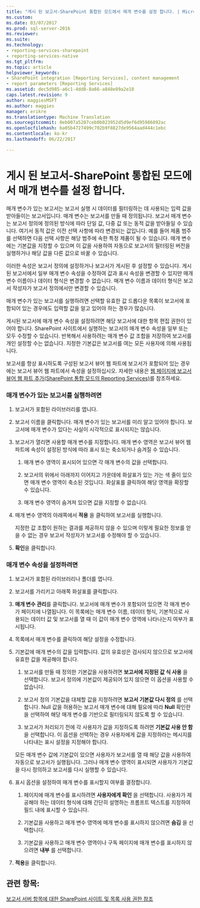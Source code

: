 ```yaml
---
title: "게시 된 보고서-SharePoint 통합된 모드에서 매개 변수를 설정 합니다. | Microsoft Docs"
ms.custom: 
ms.date: 03/07/2017
ms.prod: sql-server-2016
ms.reviewer: 
ms.suite: 
ms.technology:
- reporting-services-sharepoint
- reporting-services-native
ms.tgt_pltfrm: 
ms.topic: article
helpviewer_keywords:
- SharePoint integration [Reporting Services], content management
- report parameters [Reporting Services]
ms.assetid: dec5d985-a6c1-4dd8-8a66-a848e89a2e18
caps.latest.revision: 9
author: maggiesMSFT
ms.author: maggies
manager: erikre
ms.translationtype: Machine Translation
ms.sourcegitcommit: 0eb007a5207ceb0b023952d5d9ef6d95986092ac
ms.openlocfilehash: ba05b4727499c702b9f8827de9564aad444c1ebc
ms.contentlocale: ko-kr
ms.lasthandoff: 06/22/2017

---
```

# <a name="set-parameters-on-a-published-report---sharepoint-integrated-mode"></a>게시 된 보고서-SharePoint 통합된 모드에서 매개 변수를 설정 합니다.
  매개 변수가 있는 보고서는 보고서 실행 시 데이터를 필터링하는 데 사용되는 입력 값을 받아들이는 보고서입니다. 매개 변수는 보고서를 만들 때 정의됩니다. 보고서 매개 변수는 보고서 정의에 정의된 방식에 따라 단일 값, 다중 값 또는 동적 값을 받아들일 수 있습니다. 여기서 동적 값은 이전 선택 사항에 따라 변경되는 값입니다. 예를 들어 제품 범주를 선택하면 다음 선택 사항은 해당 범주에 속한 특정 제품이 될 수 있습니다. 매개 변수에는 기본값을 지정할 수 있으며 이 값을 사용하여 자동으로 보고서의 필터링된 버전을 실행하거나 해당 값을 다른 값으로 바꿀 수 있습니다.  
  
 이러한 속성은 보고서 정의에 설정하거나 보고서가 게시된 후 설정할 수 있습니다. 게시된 보고서에서 일부 매개 변수 속성을 수정하여 값과 표시 속성을 변경할 수 있지만 매개 변수 이름이나 데이터 형식은 변경할 수 없습니다. 매개 변수 이름과 데이터 형식은 보고서 작성자가 보고서 정의에서만 변경할 수 있습니다.  
  
 매개 변수가 있는 보고서를 실행하려면 선택할 유효한 값 드롭다운 목록이 보고서에 포함되어 있는 경우에도 입력할 값을 알고 있어야 하는 경우가 많습니다.  
  
 게시된 보고서에 매개 변수 속성을 설정하려면 해당 보고서에 대한 항목 편집 권한이 있어야 합니다. SharePoint 사이트에서 실행하는 보고서의 매개 변수 속성을 일부 또는 모두 수정할 수 있습니다. 반복해서 사용하려는 매개 변수 값 조합을 저장하여 보고서를 개인 설정할 수는 없습니다. 지정한 기본값은 보고서를 여는 모든 사용자에 의해 사용됩니다.  
  
 보고서를 항상 표시하도록 구성된 보고서 뷰어 웹 파트에 보고서가 포함되어 있는 경우에는 보고서 뷰어 웹 파트에서 속성을 설정하십시오. 자세한 내용은 [웹 페이지에 보고서 뷰어 웹 파트 추가&#40;SharePoint 통합 모드의 Reporting Services&#41;](../../reporting-services/report-server-sharepoint/add-the-report-viewer-web-part-to-a-web-page.md)를 참조하세요.  
  
### <a name="to-run-a-parameterized-report"></a>매개 변수가 있는 보고서를 실행하려면  
  
1.  보고서가 포함된 라이브러리를 엽니다.  
  
2.  보고서 이름을 클릭합니다. 매개 변수가 있는 보고서를 미리 알고 있어야 합니다. 보고서에 매개 변수가 있다는 사실이 시각적으로 표시되지는 않습니다.  
  
3.  보고서가 열리면 사용할 매개 변수를 지정합니다. 매개 변수 영역은 보고서 뷰어 웹 파트에 속성이 설정된 방식에 따라 표시 또는 축소되거나 숨겨질 수 있습니다.  
  
    1.  매개 변수 영역이 표시되어 있으면 각 매개 변수의 값을 선택합니다.  
  
    2.  보고서의 위에서 아래까지 이어지고 가운데에 화살표가 있는 가는 색 줄이 있으면 매개 변수 영역이 축소된 것입니다. 화살표를 클릭하여 해당 영역을 확장할 수 있습니다.  
  
    3.  매개 변수 영역이 숨겨져 있으면 값을 지정할 수 없습니다.  
  
4.  매개 변수 영역의 아래쪽에서 **적용** 을 클릭하여 보고서를 실행합니다.  
  
     지정한 값 조합이 원하는 결과를 제공하지 않을 수 있으며 이렇게 필요한 정보를 얻을 수 없는 경우 보고서 작성자가 보고서를 수정해야 할 수 있습니다.  
  
5.  **확인**을 클릭합니다.  
  
### <a name="to-set-parameter-properties"></a>매개 변수 속성을 설정하려면  
  
1.  보고서가 포함된 라이브러리나 폴더를 엽니다.  
  
2.  보고서를 가리키고 아래쪽 화살표를 클릭합니다.  
  
3.  **매개 변수 관리**를 클릭합니다. 보고서에 매개 변수가 포함되어 있으면 각 매개 변수가 페이지에 나열됩니다. 이 목록에는 매개 변수 이름, 데이터 형식, 기본적으로 사용되는 데이터 값 및 보고서를 열 때 이 값이 매개 변수 영역에 나타나는지 여부가 표시됩니다.  
  
4.  목록에서 매개 변수를 클릭하여 해당 설정을 수정합니다.  
  
5.  기본값에 매개 변수의 값을 입력합니다. 값의 유효성은 검사되지 않으므로 보고서에 유효한 값을 제공해야 합니다.  
  
    1.  보고서를 만들 때 정의한 기본값을 사용하려면 **보고서에 지정된 값 식 사용** 을 선택합니다. 보고서 정의에 기본값이 제공되어 있지 않으면 이 옵션을 사용할 수 없습니다.  
  
    2.  보고서 정의 기본값을 대체할 값을 지정하려면 **보고서 기본값 다시 정의** 를 선택합니다. Null 값을 허용하는 보고서 매개 변수에 대해 필요에 따라 **Null** 확인란을 선택하여 해당 매개 변수를 기반으로 필터링되지 않도록 할 수 있습니다.  
  
    3.  보고서가 처리되기 전에 각 사용자가 값을 지정하도록 하려면 **기본값 사용 안 함** 을 선택합니다. 이 옵션을 선택하는 경우 사용자에게 값을 지정하라는 메시지를 나타내는 표시 설정을 지정해야 합니다.  
  
     모든 매개 변수 값에 기본값이 있으면 사용자가 보고서를 열 때 해당 값을 사용하여 자동으로 보고서가 실행됩니다. 그러나 매개 변수 영역이 표시되면 사용자가 기본값을 다시 정의하고 보고서를 다시 실행할 수 있습니다.  
  
6.  표시 옵션을 설정하여 매개 변수를 표시할지 여부를 결정합니다.  
  
    1.  페이지에 매개 변수를 표시하려면 **사용자에게 확인** 을 선택합니다. 사용자가 제공해야 하는 데이터 형식에 대해 간단히 설명하는 프롬프트 텍스트를 지정하여 필드 내에 표시할 수 있습니다.  
  
    2.  기본값을 사용하고 매개 변수 영역에 매개 변수를 표시하지 않으려면 **숨김** 을 선택합니다.  
  
    3.  기본값을 사용하고 매개 변수 영역이나 구독 페이지에 매개 변수를 표시하지 않으려면 **내부** 를 선택합니다.  
  
7.  **적용**을 클릭합니다.  
  
## <a name="see-also"></a>관련 항목:  
 [보고서 서버 항목에 대한 SharePoint 사이트 및 목록 사용 권한 참조](../../reporting-services/security/sharepoint-site-and-list-permission-reference-for-report-server-items.md)  
  
  

